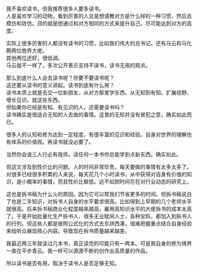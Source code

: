 我不喜欢读书，但我推荐很多人要多读书。  
人是喜欢学习的动物，看到厉害的人总是想请教对方是什么样的一种习惯，然后去模仿和效仿。目的就是想通过和对方相同的方式来提升自己，尽可能达到对方的高度。

实际上很多厉害的人都没有读书的习惯，比如我们伟大的总书记。还有马云和马化腾两位商界大佬。  
其他两位还好，很低调。  
马云就不一样了，多次公开表示支持不读书，读书无用的观点。

那么到底什么人会去读书呢？你要不要读书呢？  
这还要从读书的意义讲起。读书到底有什么用？  
读书本质上就是去交一位新朋友，从对方那里学东西。从无知到有知。扩展视野、增长见识。就这些东西。  
但如果你已经是有知、有见识的人，还需要读书吗？  
读书确实是很适合无知的人去做的事情。这里的无知并没有冒犯之意，确实如此而已。

很多人的认知和修为达到一定程度，有很丰富的见识和经验。自身对世界的理解也有体系的价值观。再读书就没必要了。

当然你会说三人行必有我师。读任何一本书你总能学到点新东西。确实如此。

但这又涉及到性价比的问题。人的时间非常珍贵，每天要做的事情有太多太多了。对很多已经很多积累的人来说，每天花几个小时读书，从中获得对自身有价值的知识，是小概率的事情，而且性价比极低。远不如把时间花在对行业动态的研究上。

这也是拆书稿为什么火的原因。因为它可以帮我们节省更多的时间。但拆书稿说白了也是二手知识，对拆书人自身的水平要求很高。比如得到上早期的几个老师水平就很高。后来拆书稿商业化程度越来越高，雇用高知识水平的大佬拆书的成本太高了。于是开始批量化生产拆书人，很多无业赋闲人士，各种宝妈，都加入到拆书人的行列。但这些人都是按照公式化的方式去东拼西凑，很难把握重点结合自身经验来给听众展现核心内容。导致现在拆书质量越来越差。

我最近两三年就读过几本书，真正读完的可能只有一两本。可是我自身的修为境界一直在平步青云。我一样可以源源不断的创作出高质量的作品。

所以读书是否有用，取决于读书人是否足够无知。

